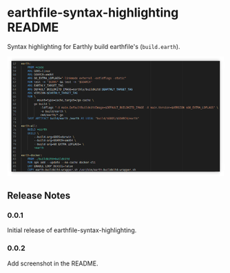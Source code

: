 # earthfile-syntax-highlighting README

Syntax highlighting for Earthly build earthfile's (`build.earth`).

![Earthfile Syntax Highlighting](https://github.com/earthly/earthly/raw/master/images/vscode-plugin.png)

## Release Notes

### 0.0.1

Initial release of earthfile-syntax-highlighting.

### 0.0.2

Add screenshot in the README.
